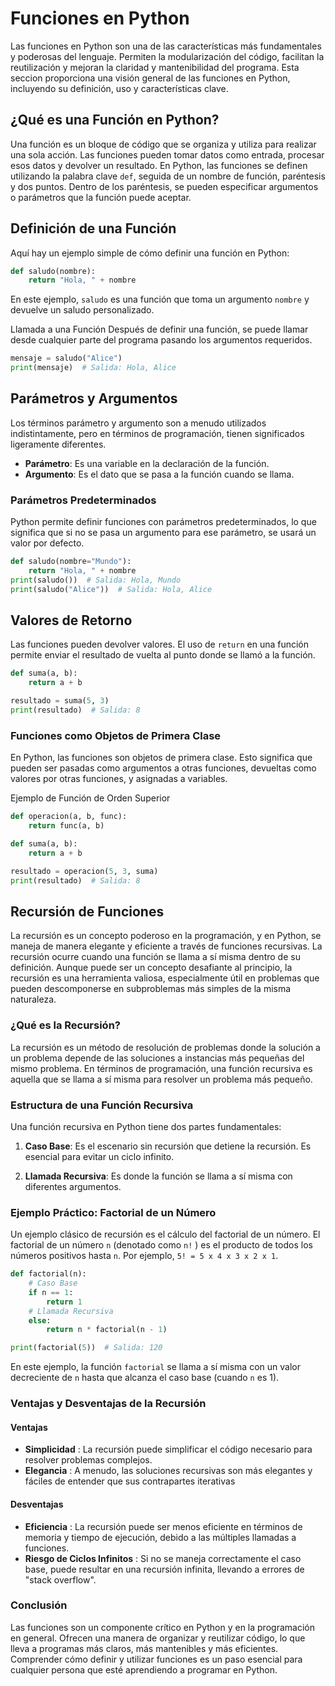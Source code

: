 # Funciones en Python
Las funciones en Python son una de las características más fundamentales y poderosas del lenguaje. Permiten la modularización del código, facilitan la reutilización y mejoran la claridad y mantenibilidad del programa. Esta seccion proporciona una visión general de las funciones en Python, incluyendo su definición, uso y características clave.

## ¿Qué es una Función en Python?

Una función es un bloque de código que se organiza y utiliza para realizar una sola acción. Las funciones pueden tomar datos como entrada, procesar esos datos y devolver un resultado. En Python, las funciones se definen utilizando la palabra clave `def`, seguida de un nombre de función, paréntesis y dos puntos. Dentro de los paréntesis, se pueden especificar argumentos o parámetros que la función puede aceptar.

## Definición de una Función
Aquí hay un ejemplo simple de cómo definir una función en Python:
```python
def saludo(nombre):
    return "Hola, " + nombre
```

En este ejemplo, `saludo` es una función que toma un argumento `nombre` y devuelve un saludo personalizado.

Llamada a una Función
Después de definir una función, se puede llamar desde cualquier parte del programa pasando los argumentos requeridos.
```python
mensaje = saludo("Alice")
print(mensaje)  # Salida: Hola, Alice
```

## Parámetros y Argumentos
Los términos parámetro y argumento son a menudo utilizados indistintamente, pero en términos de programación, tienen significados ligeramente diferentes.

* **Parámetro**: Es una variable en la declaración de la función.
* **Argumento**: Es el dato que se pasa a la función cuando se llama.

### Parámetros Predeterminados

Python permite definir funciones con parámetros predeterminados, lo que significa que si no se pasa un argumento para ese parámetro, se usará un valor por defecto.

```python
def saludo(nombre="Mundo"):
    return "Hola, " + nombre
print(saludo())  # Salida: Hola, Mundo
print(saludo("Alice"))  # Salida: Hola, Alice
```

## Valores de Retorno
Las funciones pueden devolver valores. El uso de `return` en una función permite enviar el resultado de vuelta al punto donde se llamó a la función.
```python
def suma(a, b):
    return a + b

resultado = suma(5, 3)
print(resultado)  # Salida: 8
```

### Funciones como Objetos de Primera Clase

En Python, las funciones son objetos de primera clase. Esto significa que pueden ser pasadas como argumentos a otras funciones, devueltas como valores por otras funciones, y asignadas a variables.

Ejemplo de Función de Orden Superior
```python
def operacion(a, b, func):
    return func(a, b)

def suma(a, b):
    return a + b

resultado = operacion(5, 3, suma)
print(resultado)  # Salida: 8
```

## Recursión de Funciones

La recursión es un concepto poderoso en la programación, y en Python, se maneja de manera elegante y eficiente a través de funciones recursivas. La recursión ocurre cuando una función se llama a sí misma dentro de su definición. Aunque puede ser un concepto desafiante al principio, la recursión es una herramienta valiosa, especialmente útil en problemas que pueden descomponerse en subproblemas más simples de la misma naturaleza.

### ¿Qué es la Recursión?

La recursión es un método de resolución de problemas donde la solución a un problema depende de las soluciones a instancias más pequeñas del mismo problema. En términos de programación, una función recursiva es aquella que se llama a sí misma para resolver un problema más pequeño.

### Estructura de una Función Recursiva
Una función recursiva en Python tiene dos partes fundamentales:

1. **Caso Base**: Es el escenario sin recursión que detiene la recursión. Es esencial para evitar un ciclo infinito.

2. **Llamada Recursiva**: Es donde la función se llama a sí misma con diferentes argumentos.

### Ejemplo Práctico: Factorial de un Número

Un ejemplo clásico de recursión es el cálculo del factorial de un número. El factorial de un número `n` (denotado como `n!` ) es el producto de todos los números positivos hasta `n`. Por ejemplo, `5! = 5 x 4 x 3 x 2 x 1`.

```python
def factorial(n):
    # Caso Base
    if n == 1:
        return 1
    # Llamada Recursiva
    else:
        return n * factorial(n - 1)

print(factorial(5))  # Salida: 120
```

En este ejemplo, la función `factorial` se llama a sí misma con un valor decreciente de `n` hasta que alcanza el caso base (cuando `n` es 1).

### Ventajas y Desventajas de la Recursión
#### Ventajas
* **Simplicidad** : La recursión puede simplificar el código necesario para resolver problemas complejos.
* **Elegancia** : A menudo, las soluciones recursivas son más elegantes y fáciles de entender que sus contrapartes iterativas

#### Desventajas
* **Eficiencia** : La recursión puede ser menos eficiente en términos de memoria y tiempo de ejecución, debido a las múltiples llamadas a funciones.
* **Riesgo de Ciclos Infinitos** : Si no se maneja correctamente el caso base, puede resultar en una recursión infinita, llevando a errores de "stack overflow".

### Conclusión

Las funciones son un componente crítico en Python y en la programación en general. Ofrecen una manera de organizar y reutilizar código, lo que lleva a programas más claros, más mantenibles y más eficientes. Comprender cómo definir y utilizar funciones es un paso esencial para cualquier persona que esté aprendiendo a programar en Python.
